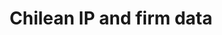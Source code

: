 ---
layout: default
api_or_bulk_downloads: Bulk
authors: Bronwyn H. Hall
citation: Abud, M.J., Fink, C., Hall, B. and Helmers, C., 2013. The use of intellectual
  property in Chile (Vol. 11). WIPO.
contributors: Bronwyn H. Hall
cost: None
description: This study describes patterns and trends of intellectual property (IP)
  use in Chile, drawing on a new database containing all patent, trademark, utility
  model, and design filings received by the Chilean IP office over the period 1991-2010.
  The database provides harmonized applicant names, enabling the unique identification
  of applicants across all four forms of IP. Among other things, the study offers
  insights into the drivers of filing growth, the origin of filings, the distribution
  of applicants, the importance of different applicant types, the share of filings
  by different economic sectors, the relevance of IP bundles, and the patenting behavior
  of Chilean applicants overseas
documentation: https://eml.berkeley.edu//~bhhall/Chile_ipdata/chile_inno_ip.txt
last_edit: Mon, 19 Jun 2023 16:35:20 GMT
location: https://eml.berkeley.edu//~bhhall/Chile_ipdata.html
maintained_by: Bronwyn Hall
open_access: 'TRUE'
record_creation_timestamp: 11/13/2020 17:20:46
shortname: chilean_ip
tags:
- Chile
- trademark squatting
- pharmaceuticals
- disambiguation
terms_of_use: not specified
timeframe: 1995-2005
title: Chilean IP and firm data
uuid: e65da1db-6608-4246-98a7-c260dfc28e45
versioning: 'FALSE'
---